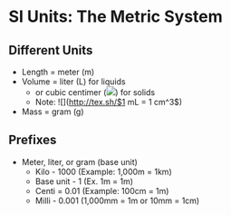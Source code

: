 # SI Units: The Metric System

## Different Units

* Length = meter (m)
* Volume = liter (L) for liquids
  * or cubic centimer (![](http://tex.sh/$cm^3$)) for solids
  * Note: ![](http://tex.sh/$1 mL = 1 cm^3$)
* Mass = gram (g)

## Prefixes

* Meter, liter, or gram (base unit)
  * Kilo - 1000 (Example: 1,000m = 1km)
  * Base unit - 1 (Ex. 1m = 1m)
  * Centi = 0.01 (Example: 100cm = 1m)
  * Milli - 0.001 (1,000mm = 1m or 10mm = 1cm)
